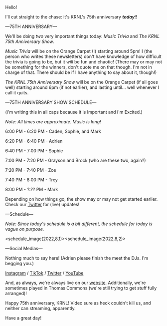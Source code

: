 Hello!

I'll cut straight to the chase: it's KRNL's 75th anniversary ***today***!!

—75TH ANNIVERSARY—

We'll be doing *two* very important things today:
_Music Trivia_ and _The KRNL 75th Anniversary Show_.

_Music Trivia_ will be on the Orange Carpet (!) starting around 5pm! I (the person who writes these newsletters) don't have knowledge of how difficult the trivia is going to be, but it *will* be fun and chaotic! (There may or may not be something for the winners, don't quote me on that though. I'm not in charge of that. There should be if I have anything to say about it, though!)

_The KRNL 75th Anniversary Show_ will be on the Orange Carpet (if all goes well) starting around 6pm (if not earlier), and lasting until... well whenever I call it quits.

—75TH ANNIVERSARY SHOW SCHEDULE—

(i'm writing this in all caps because it is Important and i'm Excited.)

*Note: All times are approximate. Music is long!*

6:00 PM - 6:20 PM - Caden, Sophie, and Mark

6:20 PM - 6:40 PM - Adrien

6:40 PM - 7:00 PM - Sophie

7:00 PM - 7:20 PM - Grayson and Brock (who are these two, again?)

7:20 PM - 7:40 PM - Zoe

7:40 PM - 8:00 PM - Trey

8:00 PM - ?:?? PM - Mark

Depending on how things go, the show may or may not get started earlier. Check our [Twitter](https://twitter.com/krnl_cornell) for (live) updates!

—Schedule—

*Note: Since today's schedule is a bit different, the schedule for today is vague on purpose.*

<schedule_image(2022,8,1)><schedule_image(2022,8,2)>

—Social Medias—

Nothing much to say here! (Adrien please finish the meet the DJs. I'm begging you.)

[Instagram](https://www.instagram.com/krnl_cornell/) / [TikTok](https://www.tiktok.com/@krnl_cornell) / [Twitter](https://twitter.com/krnl_cornell) / [YouTube](https://www.youtube.com/@krnl_cornell)

And, as always, we're always live on our [website](https://krnl-radio.github.io). Additionally, we're sometimes played in Thomas Commons (we're still trying to get stuff fully arranged)!

Happy 75th anniversary, KRNL! Video sure as heck couldn't kill us, and neither can streaming, apparently.

Have a great day!